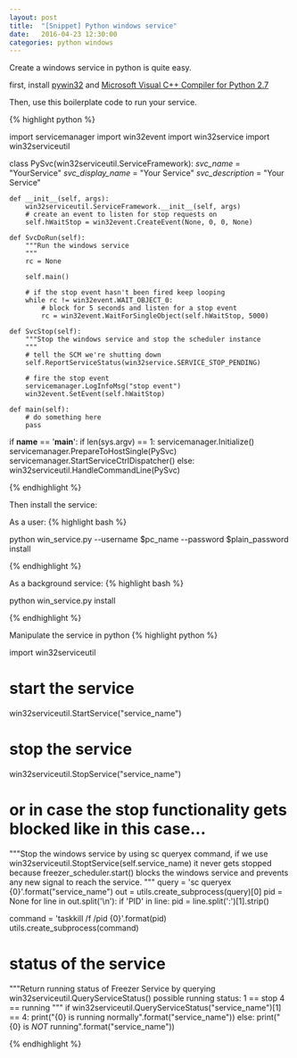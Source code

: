 ```yaml
---
layout: post
title:  "[Snippet] Python windows service"
date:   2016-04-23 12:30:00
categories: python windows
---
```


Create a windows service in python is quite easy.

first, install [pywin32](https://sourceforge.net/projects/pywin32/files/pywin32/Build%20219/)
and [Microsoft Visual C++ Compiler for Python 2.7](https://www.microsoft.com/en-us/download/details.aspx?id=44266)

Then, use this boilerplate code to run your service.


{% highlight python %}

import servicemanager
import win32event
import win32service
import win32serviceutil

class PySvc(win32serviceutil.ServiceFramework):
    _svc_name_ = "YourService"
    _svc_display_name_ = "Your Service"
    _svc_description_ = "Your Service"

    def __init__(self, args):
        win32serviceutil.ServiceFramework.__init__(self, args)
        # create an event to listen for stop requests on
        self.hWaitStop = win32event.CreateEvent(None, 0, 0, None)

    def SvcDoRun(self):
        """Run the windows service
        """
        rc = None

        self.main()

        # if the stop event hasn't been fired keep looping
        while rc != win32event.WAIT_OBJECT_0:
            # block for 5 seconds and listen for a stop event
            rc = win32event.WaitForSingleObject(self.hWaitStop, 5000)

    def SvcStop(self):
        """Stop the windows service and stop the scheduler instance
        """
        # tell the SCM we're shutting down
        self.ReportServiceStatus(win32service.SERVICE_STOP_PENDING)

        # fire the stop event
        servicemanager.LogInfoMsg("stop event")
        win32event.SetEvent(self.hWaitStop)

    def main(self):
        # do something here
        pass


if __name__ == '__main__':
    if len(sys.argv) == 1:
        servicemanager.Initialize()
        servicemanager.PrepareToHostSingle(PySvc)
        servicemanager.StartServiceCtrlDispatcher()
    else:
        win32serviceutil.HandleCommandLine(PySvc)


{% endhighlight %}

Then install the service:

As a user:
{% highlight bash %}

python win_service.py --username $pc_name --password $plain_password install

{% endhighlight %}


As a background service:
{% highlight bash %}

python win_service.py install

{% endhighlight %}


Manipulate the service in python
{% highlight python %}

import win32serviceutil

# start the service
win32serviceutil.StartService("service_name")

# stop the service
win32serviceutil.StopService("service_name")
# or in case the stop functionality gets blocked like in this case...
"""Stop the windows service by using sc queryex command, if we use
  win32serviceutil.StoptService(self.service_name) it never gets stopped
  because freezer_scheduler.start() blocks the windows service and
  prevents any new signal to reach the service.
  """
  query = 'sc queryex {0}'.format("service_name")
  out = utils.create_subprocess(query)[0]
  pid = None
  for line in out.split('\n'):
      if 'PID' in line:
          pid = line.split(':')[1].strip()

  command = 'taskkill /f /pid {0}'.format(pid)
  utils.create_subprocess(command)

# status of the service
"""Return running status of Freezer Service
by querying win32serviceutil.QueryServiceStatus()
possible running status:
    1 == stop
    4 == running
"""
if win32serviceutil.QueryServiceStatus("service_name")[1] == 4:
    print("{0} is running normally".format("service_name"))
else:
    print("{0} is *NOT* running".format("service_name"))

{% endhighlight %}
